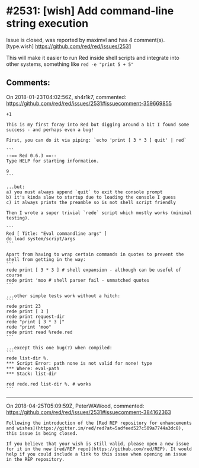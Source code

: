 
#2531: [wish] Add command-line string execution
================================================================================
Issue is closed, was reported by maximvl and has 4 comment(s).
[type.wish]
<https://github.com/red/red/issues/2531>

This will make it easier to run Red inside shell scripts and integrate into other systems, something like
`red -e "print 5 + 5"`


Comments:
--------------------------------------------------------------------------------

On 2018-01-23T04:02:56Z, sh4r1k7, commented:
<https://github.com/red/red/issues/2531#issuecomment-359669855>

    +1
    
    This is my first foray into Red but digging around a bit I found some success - and perhaps even a bug!
    
    First, you can do it via piping: `echo 'print [ 3 * 3 ] quit' | red`
    
    ```
    --== Red 0.6.3 ==--
    Type HELP for starting information.
    
    9
    ```
    
    ...but:
    a) you must always append `quit` to exit the console prompt
    b) it's kinda slow to startup due to loading the console I guess
    c) it always prints the preamble so is not shell script friendly
    
    Then I wrote a super trivial `rede` script which mostly works (minimal testing).
    
    ```
    Red [ Title: "Eval commandline args" ]
    do load system/script/args
    ```
    
    Apart from having to wrap certain commands in quotes to prevent the shell from getting in the way:
    ```
    rede print [ 3 * 3 ] # shell expansion - although can be useful of course
    rede print 'moo # shell parser fail - unmatched quotes
    ```
    
    ...other simple tests work without a hitch:
    ```
    rede print 23
    rede print [ 3 ]
    rede print request-dir
    rede "print [ 3 * 3 ]"
    rede "print 'moo"
    rede print read %rede.red
    ```
    
    ...except this one bug(?) when compiled:
    ```
    rede list-dir %. 
    *** Script Error: path none is not valid for none! type
    *** Where: eval-path
    *** Stack: list-dir
    
    red rede.red list-dir %. # works
    ```

--------------------------------------------------------------------------------

On 2018-04-25T05:09:59Z, PeterWAWood, commented:
<https://github.com/red/red/issues/2531#issuecomment-384162363>

    Following the introduction of the [Red REP repository for enhancements and wishes](https://gitter.im/red/red?at=5adfeed527c509a7744a3dc8), this issue is being closed.
    
    If you believe that your wish is still valid, please open a new issue for it in the new [red/REP repo](https://github.com/red/REP). It would help if you could include a link to this issue when opening an issue in the REP repository.

